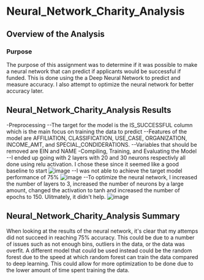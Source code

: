 # Neural_Network_Charity_Analysis
## Overview of the Analysis
### Purpose
  The purpose of this assignment was to determine if it was possible to make a neural network that can predict if applicants would be successful if funded. This is done using the a Deep Neural Network to predict and measure accuracy. I also attempt to optimize the neural network for better accuracy later.  
## Neural_Network_Charity_Analysis Results
  -Preprocessing 
  --The target for the model is the IS_SUCCESSFUL column which is the main focus on training the data to predict
  --Features of the model are AFFILIATION, CLASSIFICATION, USE_CASE, ORGANIZATION, INCOME_AMT, and SPECIAL_CONDIDERATIONS.
  --Variables that should be removed are EIN and NAME
  -Compiling, Training, and Evaluating the Model
  --I ended up going with 2 layers with 20 and 30 neurons respectivly all done using relu activation. I chose these since it seemed like a good baseline to start
  ![image](https://user-images.githubusercontent.com/46801182/196838492-b2fc5b8e-4e3e-43c4-aa85-f1dabcf102d2.png)
  --I was not able to achieve the target model performance of 75%
  ![image](https://user-images.githubusercontent.com/46801182/196838564-18548015-1956-4ad7-9c15-cfb38e4a44f1.png)
  --To optimize the neural network, I increased the number of layers to 3, increased the number of neurons by a large amount, changed the activation to tanh and increased the number of epochs to 150. Ulitmately, it didn't help.
  ![image](https://user-images.githubusercontent.com/46801182/196838838-c53f898d-afc8-4ae3-a574-78e39d0ccb29.png)

## Neural_Network_Charity_Analysis Summary
  When looking at the results of the neural network, it's clear that my attemps did not succeed in reaching 75% accuracy. This could be due to a number of issues such as not enough bins, outliers in the data, or the data was overfit. A different model that could be used instead could be the random forest due to the speed at which random forest can train the data compared to deep learning. This could allow for more optimization to be done due to the lower amount of time spent training the data.
